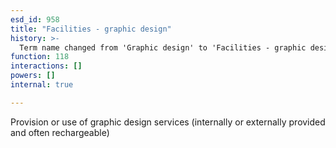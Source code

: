 ```yaml
---
esd_id: 958
title: "Facilities - graphic design"
history: >-
  Term name changed from 'Graphic design' to 'Facilities - graphic design' in version 3.00.
function: 118
interactions: []
powers: []
internal: true

---
```


Provision or use of graphic design services (internally or externally provided and often rechargeable)

